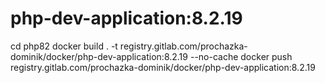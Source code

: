# php-dev-application:8.2.19
cd php82
docker build . -t registry.gitlab.com/prochazka-dominik/docker/php-dev-application:8.2.19 --no-cache
docker push registry.gitlab.com/prochazka-dominik/docker/php-dev-application:8.2.19
